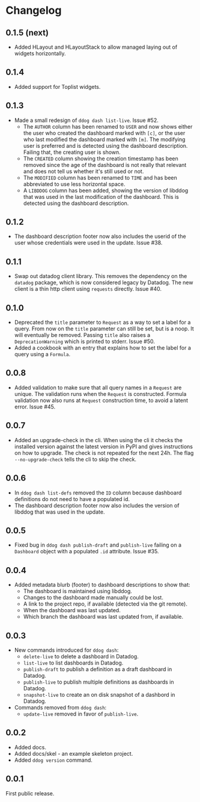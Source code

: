 # Changelog

## 0.1.5 (next)

- Added HLayout and HLayoutStack to allow managed laying out of widgets
  horizontally.

## 0.1.4

- Added support for Toplist widgets.

## 0.1.3

- Made a small redesign of `ddog dash list-live`. Issue #52.
  - The `AUTHOR` column has been renamed to `USER` and now shows either the user
    who created the dashboard marked with `[c]`, or the user who last modified
    the dashboard marked with `[m]`. The modifying user is preferred and is
    detected using the dashboard description. Failing that, the creating user is
    shown.
  - The `CREATED` column showing the creation timestamp has been removed since
    the age of the dashboard is not really that relevant and does not tell us
    whether it's still used or not.
  - The `MODIFIED` column has been renamed to `TIME` and has been abbreviated to
    use less horizontal space.
  - A `LIBDDOG` column has been added, showing the version of libddog that was
    used in the last modification of the dashboard. This is detected using the
    dashboard description.

## 0.1.2

- The dashboard description footer now also includes the userid of the user
  whose credentials were used in the update. Issue #38.

## 0.1.1

- Swap out datadog client library. This removes the dependency on the `datadog`
  package, which is now considered legacy by Datadog. The new client is a thin
  http client using `requests` directly. Issue #40.

## 0.1.0

- Deprecated the `title` parameter to `Request` as a way to set a label for a
  query. From now on the `title` parameter can still be set, but is a noop. It
  will eventually be removed. Passing `title` also raises a `DeprecationWarning`
  which is printed to stderr. Issue #50.
- Added a cookbook with an entry that explains how to set the label for a query
  using a `Formula`.

## 0.0.8

- Added validation to make sure that all query names in a `Request` are unique.
  The validation runs when the `Request` is constructed. Formula validation now
  also runs at `Request` construction time, to avoid a latent error. Issue #45.

## 0.0.7

- Added an upgrade-check in the cli. When using the cli it checks the installed
  version against the latest version in PyPI and gives instructions on how to
  upgrade. The check is not repeated for the next 24h. The flag
  `--no-upgrade-check` tells the cli to skip the check.

## 0.0.6

- In `ddog dash list-defs` removed the `ID` column because dashboard
  definitions do not need to have a populated id.
- The dashboard description footer now also includes the version of libddog that
  was used in the update.

## 0.0.5

- Fixed bug in `ddog dash publish-draft` and `publish-live` failing on a
  `Dashboard` object with a populated `.id` attribute. Issue #35.

## 0.0.4

- Added metadata blurb (footer) to dashboard descriptions to show that:
    - The dashboard is maintained using libddog.
    - Changes to the dashboard made manually could be lost.
    - A link to the project repo, if available (detected via the git remote).
    - When the dashboard was last updated.
    - Which branch the dashboard was last updated from, if available.

## 0.0.3

- New commands introduced for `ddog dash`:
    - `delete-live` to delete a dashboard in Datadog.
    - `list-live` to list dashboards in Datadog.
    - `publish-draft` to publish a definition as a draft dashboard in Datadog.
    - `publish-live` to publish multiple definitions as dashboards in Datadog.
    - `snapshot-live` to create an on disk snapshot of a dashbord in Datadog.
- Commands removed from `ddog dash`:
    - `update-live` removed in favor of `publish-live`.

## 0.0.2

- Added docs.
- Added docs/skel - an example skeleton project.
- Added `ddog version` command.

## 0.0.1

First public release.

